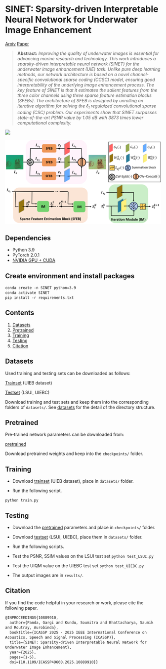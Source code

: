 # SINET: Sparsity-driven Interpretable Neural Network for Underwater Image Enhancement

[Arxiv](https://arxiv.org/abs/2409.01022)  [Paper](https://ieeexplore.ieee.org/document/10889910)

> **Abstract:** *Improving the quality of underwater images is essential for advancing marine research and technology. This work introduces a sparsity-driven interpretable neural network (SINET) for the underwater image enhancement (UIE) task. Unlike pure deep learning methods, our network architecture is based on a novel channel-specific convolutional sparse coding (CCSC) model, ensuring good interpretability of the underlying image enhancement process. The key feature of SINET is that it estimates the salient features from the three color channels using three sparse feature estimation blocks (SFEBs). The architecture of SFEB is designed by unrolling an iterative algorithm for solving the ℓ<sub>1</sub> regulaized convolutional sparse coding (CSC) problem. Our experiments show that SINET surpasses state-of-the-art PSNR value by 1.05 dB with  3873 times lower computational complexity.* 

![](figs/demo.gif)

![](figs/sinet.png)

## Dependencies
- Python 3.9
- PyTorch 2.0.1
- [NVIDIA GPU + CUDA](https://developer.nvidia.com/cuda-downloads)

## Create environment and install packages
```
conda create -n SINET python=3.9
conda activate SINET
pip install -r requirements.txt
```

## Contents
1. [Datasets](#Datasets)
2. [Pretrained](#Pretrained)
3. [Training](#Training)
4. [Testing](#Testing)
5. [Citation](#Citation)

## Datasets

Used training and testing sets can be downloaded as follows:

[Trainset](https://li-chongyi.github.io/proj_benchmark.html) (UIEB dataset)

[Testset](https://drive.google.com/drive/folders/12U-OpP1fzPj4LB59EhiiowYT9QlMlsG-?usp=sharing) (LSUI, UIEBC)

Download training and test sets and keep them into the corresponding folders of `datasets/`. See [datasets](datasets/README.md) for the detail of the directory structure.

## Pretrained

Pre-trained network parameters can be downloaded from:

[pretrained](https://drive.google.com/drive/folders/1JvhXdhIALnmrLM9vPko-pvHQ8TufdvKi?usp=sharing)

Download pretrained weights and keep into the `checkpoints/` folder.

## Training

- Download [trainset](https://li-chongyi.github.io/proj_benchmark.html) (UIEB dataset), place in `datasets/` folder.

- Run the following script.

```
python train.py
```

## Testing

- Download the [pretrained](https://drive.google.com/drive/folders/1JvhXdhIALnmrLM9vPko-pvHQ8TufdvKi?usp=sharing) parameters and place in `checkpoints/` folder.

- Download [testset](https://drive.google.com/drive/folders/12U-OpP1fzPj4LB59EhiiowYT9QlMlsG-?usp=sharing) (LSUI, UIEBC), place them in `datasets/` folder.

- Run the following scripts.

- Test the PSNR, SSIM values on the LSUI test set
`python test_LSUI.py`
  
- Test the UIQM value on the UIEBC test set
`python test_UIEBC.py`


- The output images are in `results/`.
 
## Citation

If you find the code helpful in your research or work, please cite the following paper.

```
@INPROCEEDINGS{10889910,
  author={Panda, Gargi and Kundu, Soumitra and Bhattacharya, Saumik and Routray, Aurobinda},
  booktitle={ICASSP 2025 - 2025 IEEE International Conference on Acoustics, Speech and Signal Processing (ICASSP)}, 
  title={SINET: Sparsity-driven Interpretable Neural Network for Underwater Image Enhancement}, 
  year={2025},
  pages={1-5},
  doi={10.1109/ICASSP49660.2025.10889910}}

```
